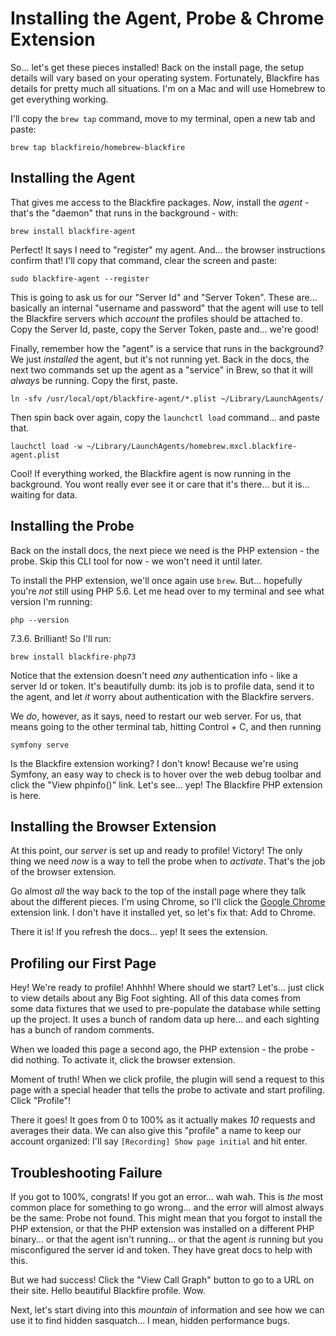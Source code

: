 # Installing the Agent, Probe & Chrome Extension

So... let's get these pieces installed! Back on the install page, the setup details
will vary based on your operating system. Fortunately, Blackfire has details for
pretty much all situations. I'm on a Mac and will use Homebrew to get everything
working.

I'll copy the `brew tap` command, move to my terminal, open a new tab and paste:

```terminal-silent
brew tap blackfireio/homebrew-blackfire
```

## Installing the Agent

That gives me access to the Blackfire packages. *Now*, install the *agent* - that's
the "daemon" that runs in the background - with:

```terminal
brew install blackfire-agent
```

Perfect! It says I need to "register" my agent. And... the browser instructions
confirm that! I'll copy that command, clear the screen and paste:

```terminal-silent
sudo blackfire-agent --register
```

This is going to ask us for our "Server Id" and "Server Token". These are... basically
an internal "username and password" that the agent will use to tell the Blackfire
servers which *account* the profiles should be attached to. Copy the Server Id,
paste, copy the Server Token, paste and... we're good!

Finally, remember how the "agent" is a service that runs in the background?
We just *installed* the agent, but it's not running yet. Back in the docs, the
next two commands set up the agent as a "service" in Brew, so that it will *always*
be running. Copy the first, paste.

```terminal-silent
ln -sfv /usr/local/opt/blackfire-agent/*.plist ~/Library/LaunchAgents/
```

Then spin back over again, copy the `launchctl load` command... and paste that.

```terminal-silent
lauchctl load -w ~/Library/LaunchAgents/homebrew.mxcl.blackfire-agent.plist
```

Cool! If everything worked, the Blackfire agent is now running in the background.
You wont really ever see it or care that it's there... but it is... waiting for
data.

## Installing the Probe

Back on the install docs, the next piece we need is the PHP extension - the probe.
Skip this CLI tool for now - we won't need it until later.

To install the PHP extension, we'll once again use `brew`. But... hopefully you're
*not* still using PHP 5.6. Let me head over to my terminal and see what version
I'm running:

```terminal
php --version
```

7.3.6. Brilliant! So I'll run:

```terminal
brew install blackfire-php73
```

Notice that the extension doesn't need *any* authentication info - like a server
Id or token. It's beautifully dumb: its job is to profile data, send it to the
agent, and let *it* worry about authentication with the Blackfire servers.

We *do*, however, as it says, need to restart our web server. For us, that means
going to the other terminal tab, hitting Control + C, and then running

```terminal
symfony serve
```

Is the Blackfire extension working? I don't know! Because we're using Symfony, an
easy way to check is to hover over the web debug toolbar and click the
"View phpinfo()" link. Let's see... yep! The Blackfire PHP extension is here.

## Installing the Browser Extension

At this point, our *server* is set up and ready to profile! Victory! The only
thing we need *now* is a way to tell the probe when to *activate*. That's the
job of the browser extension.

Go almost *all* the way back to the top of the install page where they talk about
the different pieces. I'm using Chrome, so I'll click the
[Google Chrome](https://blackfire.io/docs/integrations/browsers/chrome)
extension link. I don't have it installed yet, so let's fix that: Add to Chrome.

There it is! If you refresh the docs... yep! It sees the extension.

## Profiling our First Page

Hey! We're ready to profile! Ahhhh! Where should we start? Let's... just click
to view details about any Big Foot sighting. All of this data comes from some data
fixtures that we used to pre-populate the database while setting up the project.
It uses a bunch of random data up here... and each sighting has a bunch of random
comments.

When we loaded this page a second ago, the PHP extension - the probe - did nothing.
To activate it, click the browser extension.

Moment of truth! When we click profile, the plugin will send a request to this
page with a special header that tells the probe to activate and start profiling.
Click "Profile"!

There it goes! It goes from 0 to 100% as it actually makes *10* requests and
averages their data. We can also give this "profile" a name to keep our account
organized: I'll say `[Recording] Show page initial` and hit enter.

## Troubleshooting Failure

If you got to 100%, congrats! If you got an error... wah wah. This is *the* most
common place for something to go wrong... and the error will almost always be
the same: Probe not found. This might mean that you forgot to install the PHP
extension, or that the PHP extension was installed on a different PHP binary...
or that the agent isn't running... or that the agent *is* running but you
misconfigured the server id and token. They have great docs to help with this.

But we had success! Click the "View Call Graph" button to go to a URL on their
site. Hello beautiful Blackfire profile. Wow.

Next, let's start diving into this *mountain* of information and see how we can use
it to find hidden sasquatch... I mean, hidden performance bugs.
